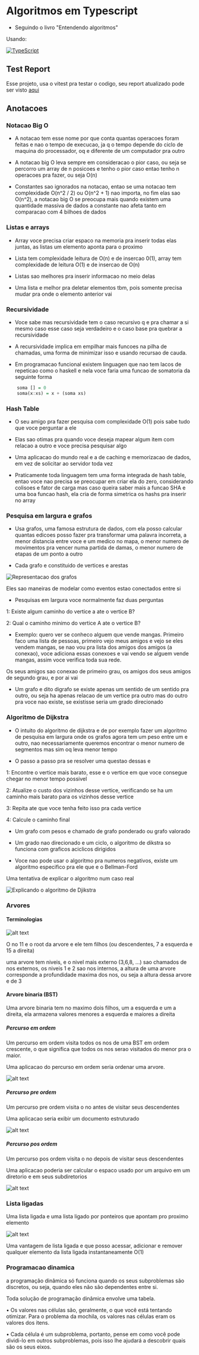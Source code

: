 # Algoritmos em Typescript

- Seguindo o livro "Entendendo algoritmos"

Usando:

[![TypeScript](https://badgen.net/badge/icon/typescript?icon=typescript&label)](https://typescriptlang.org)

## Test Report

Esse projeto, usa o vitest pra testar o codigo, seu report atualizado pode ser visto [aqui](https://hiaguedes.github.io/algorithms-book)

## Anotacoes

### Notacao Big O

- A notacao tem esse nome por que conta quantas operacoes foram feitas e nao o tempo de execucao, ja q o tempo depende do ciclo de maquina do processador, oq e diferente de um computador pra outro

- A notacao big O leva sempre em consideracao o pior caso, ou seja se percorro um array de n posicoes e tenho o pior caso entao tenho n operacoes pra fazer, ou seja O(n)

- Constantes sao ignorados na notacao, entao se uma notacao tem complexidade O(n^2 / 2) ou O(n^2 + 1) nao importa, no fim elas sao O(n^2), a notacao big O se preocupa mais quando existem uma quantidade massiva de dados a constante nao afeta tanto em comparacao com 4 bilhoes de dados

### Listas e arrays

- Array voce precisa criar espaco na memoria pra inserir todas elas juntas, as listas um elemento aponta para o proximo

- Lista tem complexidade leitura de O(n) e de insercao 0(1), array tem complexidade de leitura O(1) e de insercao de O(n)

- Listas sao melhores pra inserir informacao no meio delas

- Uma lista e melhor pra deletar elementos tbm, pois somente precisa mudar pra onde o elemento anterior vai  

### Recursividade

- Voce sabe mas recursividade tem o caso recursivo q e pra chamar a si mesmo caso esse caso seja verdadeiro e o caso base pra quebrar a recursividade  

- A recursividade implica em empilhar mais funcoes na pilha de chamadas, uma forma de minimizar isso e usando recursao de cauda.

- Em programacao funcional existem linguagen que nao tem lacos de repeticao como o haskell e nela voce faria uma funcao de somatoria da seguinte forma

```hs
    soma [] = 0
    soma(x:xs) = x + (soma xs)
```

### Hash Table

- O seu amigo pra fazer pesquisa com complexidade O(1) pois sabe tudo que voce perguntar a ele

- Elas sao otimas pra quando voce deseja mapear algum item com relacao a outro e voce precisa pesquisar algo

- Uma aplicacao do mundo real e a de caching e memorizacao de dados, em vez de solicitar ao servidor toda vez

- Praticamente toda linguagem tem uma forma integrada de hash table, entao voce nao precisa se preocupar em criar ela do zero, considerando colisoes e fator de carga mas caso queira saber mais a funcao SHA e uma boa funcao hash, ela cria de forma simetrica os hashs pra inserir no array

### Pesquisa em largura e grafos

- Usa grafos, uma famosa estrutura de dados, com ela posso calcular quantas edicoes posso fazer pra transformar uma palavra incorreta, a menor distancia entre voce e um medico no mapa, o menor numero de movimentos pra vencer numa partida de damas, o menor numero de etapas de um ponto a outro 

- Cada grafo e constituido de vertices e arestas

![Representacao dos grafos](assets/grafo.png)

Eles sao maneiras de modelar como eventos estao conectados entre si

- Pesquisas em largura voce normalmente faz duas perguntas

1: Existe algum caminho do vertice a ate o vertice B?

2: Qual o caminho minimo do vertice A ate o vertice B?

- Exemplo: quero ver se conheco alguem que vende mangas. Primeiro faco uma lista de pessoas, primeiro vejo meus amigos e vejo se eles vendem mangas, se nao vou pra lista dos amigos dos amigos (a conexao), voce adiciona essas conexoes e vai vendo se alguem vende mangas, assim voce verifica toda sua rede.

Os seus amigos sao conexao de primeiro grau, os amigos dos seus amigos de segundo grau, e por ai vai

- Um grafo e dito digrafo se existe apenas um sentido de um sentido pra outro, ou seja ha apenas relacao de um vertice pra outro mas do outro pra voce nao existe, se existisse seria um grado direcionado


### Algoritmo de Dijkstra

- O intuito do algoritmo de dijkstra e de por exemplo fazer um algoritmo de pesquisa em largura onde os grafos agora tem um peso entre um e outro, nao necessariamente queremos encontrar o menor numero de segmentos mas sim oq leva menor tempo

- O passo a passo pra se resolver uma questao dessas e

1: Encontre o vertice mais barato, esse e o vertice em que voce consegue chegar no menor tempo possivel

2: Atualize o custo dos vizinhos desse vertice, verificando se ha um caminho mais barato para os vizinhos desse vertice

3: Repita ate que voce tenha feito isso pra cada vertice

4: Calcule o caminho final

- Um grafo com pesos e chamado de grafo ponderado ou grafo valorado

- Um grado nao direcionado e um ciclo, o algoritmo de dikstra so funciona com graficos aciclicos dirigidos

- Voce nao pode usar o algoritmo pra numeros negativos, existe um algoritmo especifico pra ele que e o Bellman-Ford

Uma tentativa de explicar o algoritmo num caso real

![Explicando o algoritmo de Djikstra](assets/djikstra.png)

### Arvores

#### Terminologias

![alt text](assets/arvore.png)

O no 11 e o root da arvore e ele tem filhos (ou descendentes, 7 a esquerda e 15 a direita)

uma arvore tem niveis, e o nivel mais externo (3,6,8, ...) sao chamados de nos externos, os niveis 1 e 2 sao nos internos, a altura de uma arvore corresponde a profundidade maxima dos nos, ou seja a altura dessa arvore e de 3

#### Arvore binaria (BST)

Uma arvore binaria tem no maximo dois filhos, um a esquerda e um a direita, ela armazena valores menores a esquerda e maiores a direita

##### Percurso em ordem 

Um percurso em ordem visita todos os nos de uma BST em ordem crescente, o que significa que todos os nos serao visitados do menor pra o maior.

Uma aplicacao do percurso em ordem seria ordenar uma arvore.

![alt text](assets/in-order.png)

##### Percurso pre ordem

Um percurso pre ordem visita o no antes de visitar seus descendentes 

Uma aplicacao seria exibir um documento estruturado

![alt text](assets/pre-order.png)

##### Percurso pos ordem

Um percurso pos ordem visita o no depois de visitar seus descendentes 

Uma aplicacao poderia ser calcular o espaco usado por um arquivo em um diretorio e em seus subdiretorios

![alt text](assets/post-ordem.png)

### Lista ligadas

Uma lista ligada e uma lista ligado por ponteiros que apontam pro proximo elemento

![alt text](/assets/linked-list.png)

Uma vantagem de lista ligada e que posso acessar, adicionar e remover qualquer elemento da lista ligada instantaneamente O(1)

### Programacao dinamica

a programação dinâmica só funciona quando os seus subproblemas são discretos, ou seja, quando eles não são dependentes entre si.

Toda solução de programação dinâmica envolve uma tabela. 

• Os valores nas células são, geralmente, o que você está tentando otimizar. Para o problema da mochila, os valores nas células eram os valores dos itens. 

• Cada célula é um subproblema, portanto, pense em como você pode dividi-lo em outros subproblemas, pois isso lhe ajudará a descobrir quais são os seus eixos.


